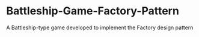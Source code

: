 # Battleship-Game-Factory-Pattern
A Battleship-type game developed to implement the Factory design pattern
